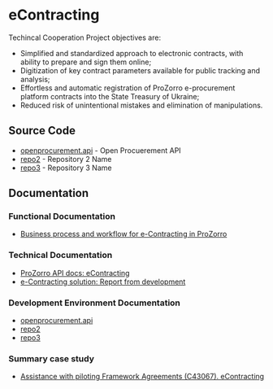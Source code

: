 # eContracting

Techincal Cooperation Project objectives are:

* Simplified and standardized approach to electronic contracts, with ability to prepare and sign them online;
* Digitization of key contract parameters available for public tracking and analysis;
* Effortless and automatic registration of ProZorro e-procurement platform contracts into the State Treasury of Ukraine;
* Reduced risk of unintentional mistakes and elimination of manipulations.

> 

## Source Code

 - [openprocurement.api](https://github.com/EBRD-ProZorro-FAs/openprocurement.api) - Open Procuerement API
 - [repo2](https://github.com/EBRD-ProZorro-FAs/repo2) - Repository 2 Name
 - [repo3](https://github.com/EBRD-ProZorro-FAs/repo3) - Repository 3 Name

## Documentation

### Functional Documentation

 - [Business process and workflow for e-Contracting in ProZorro](/documentation/functional/Business-process-and-workflow-for-e-Contracting-in-ProZorro.pdf)

### Technical Documentation

- [ProZorro API docs: eContracting](https://prozorro-api-docs.readthedocs.io/en/master)
- [e-Contracting solution: Report from development](/documentation/technical/e-Contracting-solution-Report-from-development.pdf)

### Development Environment Documentation

 - [openprocurement.api](https://github.com/EBRD-ProZorro-FAs/openprocurement.api#documentation)
 - [repo2](https://github.com/EBRD-ProZorro-FAs/repo2#development)
 - [repo3](https://github.com/EBRD-ProZorro-FAs/repo3#development)

### Summary case study

* [Assistance with piloting Framework Agreements (C43067). eContracting](
https://github.com/EBRD-ProZorro-FAs/eContracting/wiki/Summary-Case-Study) 